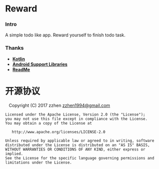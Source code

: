# Reward

### Intro
A simple todo like app.
Reward yourself to finish todo task.

### Thanks
- [**Kotlin**](https://github.com/JetBrains/kotlin)
- [**Android Support Libraries**](https://developer.android.google.cn/index.html)
- [**ReadMe**](https://github.com:Devifish/ReadMe)


# 开源协议

    Copyright (C) 2017 zzhen <zzhen1994@gmail.com>

    Licensed under the Apache License, Version 2.0 (the "License");
    you may not use this file except in compliance with the License.
    You may obtain a copy of the License at

       http://www.apache.org/licenses/LICENSE-2.0

    Unless required by applicable law or agreed to in writing, software
    distributed under the License is distributed on an "AS IS" BASIS,
    WITHOUT WARRANTIES OR CONDITIONS OF ANY KIND, either express or implied.
    See the License for the specific language governing permissions and
    limitations under the License.
